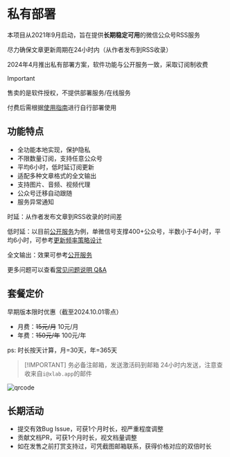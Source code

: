# 私有部署

本项目从2021年9月启动，旨在提供**长期稳定可用**的微信公众号RSS服务

尽力确保文章更新周期在24小时内（从作者发布到RSS收录）

2024年4月推出私有部署方案，软件功能与公开服务一致，采取订阅制收费

> [!IMPORTANT]
> 售卖的是软件授权，不提供部署服务/在线服务
> 
> 付费后需根据[使用指南](./guide)进行自行部署使用

## 功能特点

- 全功能本地实现，保护隐私
- 不限数量订阅，支持任意公众号
- 平均6小时，低时延订阅更新
- 适配多种文章格式的全文输出
- 支持图片、音频、视频代理
- 公众号迁移自动跟随
- 服务异常通知

时延：从作者发布文章到RSS收录的时间差

低时延：以目前[公开服务](/list/)为例，单微信号支撑400+公众号，半数小于4小时，平均6小时，可参考[更新频率策略设计](https://blog.xlab.app/p/d73537b/)

全文输出：效果可参考[公开服务](/list/)

更多问题可以查看[常见问题说明 Q&A](./qa)

## 套餐定价

早期版本限时优惠（截至2024.10.01零点）

- 月费：~~15元/月~~ 10元/月
- 年费：~~150元/年~~ 100元/年

ps: 时长按天计算，月=30天，年=365天

> [!IMPORTANT] 务必备注邮箱，发送激活码到邮箱
> 24小时内发送，注意查收来自`i@xlab.app`的邮件

![qrcode](/image/wx.jpg)

## 长期活动

- 提交有效Bug Issue，可获1个月时长，视严重程度调整
- 贡献文档PR，可获1个月时长，视文档量调整
- 如在发售之前打赏支持过，可凭截图邮箱联系，获得价格对应的双倍时长
